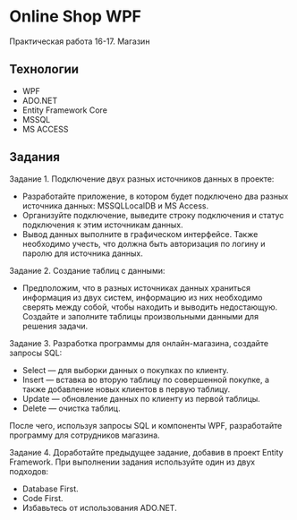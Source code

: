 # Online Shop WPF
Практическая работа 16-17. Магазин

## Технологии
- WPF
- ADO.NET
- Entity Framework Core
- MSSQL
- MS ACCESS

## Задания
Задание 1. Подключение двух разных источников данных в проекте:
- Разработайте приложение, в котором будет подключено два разных источника данных: MSSQLLocalDB и MS Access.
- Организуйте подключение, выведите строку подключения и статус подключения к этим источникам данных. 
- Вывод данных выполните в графическом интерфейсе. Также необходимо учесть, что должна быть авторизация по логину и паролю для источника данных.

Задание 2. Создание таблиц с данными:
- Предположим, что в разных источниках данных храниться информация из двух систем, информацию из них необходимо сверять между собой, чтобы находить и выводить недостающую. Создайте и заполните таблицы произвольными данными для решения задачи. 

Задание 3. Разработка программы для онлайн-магазина, создайте запросы SQL:
- Select — для выборки данных о покупках по клиенту.
- Insert — вставка во вторую таблицу по совершенной покупке, а также добавление новых клиентов в первую таблицу.
- Update — обновление данных по клиенту из первой таблицы.
- Delete — очистка таблиц.

После чего, используя запросы SQL и компоненты WPF, разработайте программу для сотрудников магазина.

Задание 4. Доработайте предыдущее задание, добавив в проект Entity Framework. При выполнении задания используйте один из двух подходов:
- Database First.
- Code First.
- Избавьтесь от использования ADO.NET.
